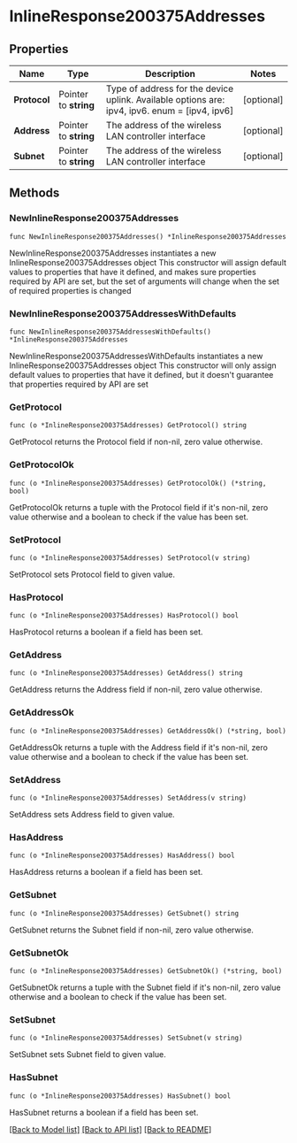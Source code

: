 # InlineResponse200375Addresses

## Properties

Name | Type | Description | Notes
------------ | ------------- | ------------- | -------------
**Protocol** | Pointer to **string** | Type of address for the device uplink. Available options are: ipv4, ipv6. enum &#x3D; [ipv4, ipv6] | [optional] 
**Address** | Pointer to **string** | The address of the wireless LAN controller interface | [optional] 
**Subnet** | Pointer to **string** | The address of the wireless LAN controller interface | [optional] 

## Methods

### NewInlineResponse200375Addresses

`func NewInlineResponse200375Addresses() *InlineResponse200375Addresses`

NewInlineResponse200375Addresses instantiates a new InlineResponse200375Addresses object
This constructor will assign default values to properties that have it defined,
and makes sure properties required by API are set, but the set of arguments
will change when the set of required properties is changed

### NewInlineResponse200375AddressesWithDefaults

`func NewInlineResponse200375AddressesWithDefaults() *InlineResponse200375Addresses`

NewInlineResponse200375AddressesWithDefaults instantiates a new InlineResponse200375Addresses object
This constructor will only assign default values to properties that have it defined,
but it doesn't guarantee that properties required by API are set

### GetProtocol

`func (o *InlineResponse200375Addresses) GetProtocol() string`

GetProtocol returns the Protocol field if non-nil, zero value otherwise.

### GetProtocolOk

`func (o *InlineResponse200375Addresses) GetProtocolOk() (*string, bool)`

GetProtocolOk returns a tuple with the Protocol field if it's non-nil, zero value otherwise
and a boolean to check if the value has been set.

### SetProtocol

`func (o *InlineResponse200375Addresses) SetProtocol(v string)`

SetProtocol sets Protocol field to given value.

### HasProtocol

`func (o *InlineResponse200375Addresses) HasProtocol() bool`

HasProtocol returns a boolean if a field has been set.

### GetAddress

`func (o *InlineResponse200375Addresses) GetAddress() string`

GetAddress returns the Address field if non-nil, zero value otherwise.

### GetAddressOk

`func (o *InlineResponse200375Addresses) GetAddressOk() (*string, bool)`

GetAddressOk returns a tuple with the Address field if it's non-nil, zero value otherwise
and a boolean to check if the value has been set.

### SetAddress

`func (o *InlineResponse200375Addresses) SetAddress(v string)`

SetAddress sets Address field to given value.

### HasAddress

`func (o *InlineResponse200375Addresses) HasAddress() bool`

HasAddress returns a boolean if a field has been set.

### GetSubnet

`func (o *InlineResponse200375Addresses) GetSubnet() string`

GetSubnet returns the Subnet field if non-nil, zero value otherwise.

### GetSubnetOk

`func (o *InlineResponse200375Addresses) GetSubnetOk() (*string, bool)`

GetSubnetOk returns a tuple with the Subnet field if it's non-nil, zero value otherwise
and a boolean to check if the value has been set.

### SetSubnet

`func (o *InlineResponse200375Addresses) SetSubnet(v string)`

SetSubnet sets Subnet field to given value.

### HasSubnet

`func (o *InlineResponse200375Addresses) HasSubnet() bool`

HasSubnet returns a boolean if a field has been set.


[[Back to Model list]](../README.md#documentation-for-models) [[Back to API list]](../README.md#documentation-for-api-endpoints) [[Back to README]](../README.md)



